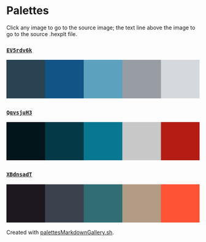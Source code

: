 # Palettes

Click any image to go to the source image; the text line above the image to go to the source .hexplt file.

### [`EV5rdv6k`](EV5rdv6k.hexplt)

[ ![EV5rdv6k.png](EV5rdv6k.png) ](EV5rdv6k.png)

### [`QqvsjuH3`](QqvsjuH3.hexplt)

[ ![QqvsjuH3.png](QqvsjuH3.png) ](QqvsjuH3.png)

### [`XBdnsadT`](XBdnsadT.hexplt)

[ ![XBdnsadT.png](XBdnsadT.png) ](XBdnsadT.png)

Created with [palettesMarkdownGallery.sh](https://github.com/earthbound19/_ebDev/blob/master/scripts/palettesMarkdownGallery.sh).